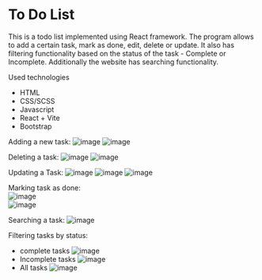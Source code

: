 # To Do List
This is a todo list implemented using React framework. The program allows to add a certain task, mark as done, edit, delete or update. It also has filtering functionality based on the status of the task - Complete or Incomplete. Additionally the website has searching functionality. 

Used technologies
* HTML
* CSS/SCSS
* Javascript
* React + Vite
* Bootstrap



Adding a new task:
![image](https://github.com/user-attachments/assets/adbee1dc-d505-43e0-999f-ef334353ceb6)
![image](https://github.com/user-attachments/assets/7a085d8a-7af4-4a04-9e85-af3d2e04b132)


Deleting a task:
![image](https://github.com/user-attachments/assets/1430d92d-490e-403a-b828-4283065b8dfa)
![image](https://github.com/user-attachments/assets/9169747a-eb0c-4103-8e48-a6d5e8370bc3)


Updating a Task:
![image](https://github.com/user-attachments/assets/acec15f2-aecf-4ad8-b303-3149ca4bed1d)
![image](https://github.com/user-attachments/assets/4275da66-9798-40c4-99e1-466112fe4377)
![image](https://github.com/user-attachments/assets/5b1f4ece-dd92-46ff-a77f-6396a2f47b44)

Marking task as done: <br />
![image](https://github.com/user-attachments/assets/987bbdd2-b747-4463-9ea2-bd0285fd46b6) <br />
![image](https://github.com/user-attachments/assets/d362326c-d64f-45fb-9d8a-41ef5811c9fc) <br />

Searching a task:
![image](https://github.com/user-attachments/assets/78705ac4-b4f5-4a12-b461-19b4e6386e7f)


Filtering tasks by status:
* complete tasks
  ![image](https://github.com/user-attachments/assets/93632919-34d0-4516-8fe7-0a114d19d5af)
* Incomplete tasks
  ![image](https://github.com/user-attachments/assets/ad9763da-a4d4-4855-bc61-f3961621f50f)
* All tasks
  ![image](https://github.com/user-attachments/assets/bc52e891-8881-4aff-88ec-88ab0c41fce2)

  

  
















